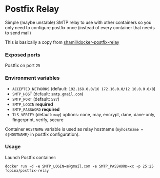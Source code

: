 # Postfix Relay

Simple (maybe unstable) SMTP relay to use with other containers so you only need to configure postfix once (instead of every container that needs to send mail)

This is basically a copy from [shamil/docker-postfix-relay](https://github.com/shamil/docker-postfix-relay)


### Exposed ports

Postfix on port `25`

### Environment variables

* `ACCEPTED_NETWORKS` (default: `192.168.0.0/16 172.16.0.0/12 10.0.0.0/8`)
* `SMTP_HOST` (default: `smtp.gmail.com`)
* `SMTP_PORT` (default: `587`)
* `SMTP_LOGIN` **required**
* `SMTP_PASSWORD` **required**
* `TLS_VERIFY` (default: `may`) options: none, may, encrypt, dane, dane-only, fingerprint, verify, secure

Container `HOSTNAME` variable is used as relay hostname (`myhostname = ${HOSTNAME}` in postfix configuration).

### Usage

Launch Postfix container:

    docker run -d -e SMTP_LOGIN=a@gmail.com -e SMTP_PASSWORD=xx -p 25:25 fopina/postfix-relay

